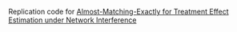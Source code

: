 Replication code for [Almost-Matching-Exactly for Treatment Effect Estimation under Network Interference](https://arxiv.org/abs/2003.00964)
